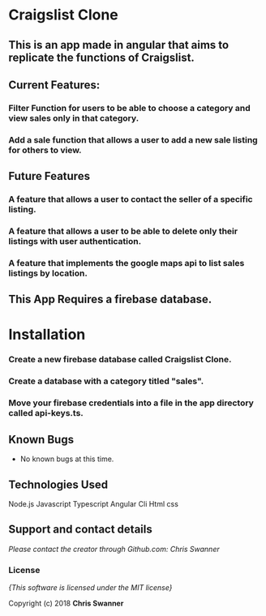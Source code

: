 # Craigslist Clone

## This is an app made in angular that aims to replicate the functions of Craigslist.

## Current Features:
### Filter Function for users to be able to choose a category and view sales only in that category.
### Add a sale function that allows a user to add a new sale listing for others to view.


## Future Features
### A feature that allows a user to contact the seller of a specific listing.
### A feature that allows a user to be able to delete only their listings with user authentication.
### A feature that implements the google maps api to list sales listings by location.


## This App Requires a firebase database.

# Installation
### Create a new firebase database called Craigslist Clone.
### Create a database with a category titled "sales".
### Move your firebase credentials into a file in the app directory called api-keys.ts.

## Known Bugs
* No known bugs at this time.

## Technologies Used
Node.js
Javascript
Typescript
Angular Cli
Html
css

## Support and contact details

_Please contact  the creator through Github.com: Chris Swanner_

### License

*{This software is licensed under the MIT license}*

Copyright (c) 2018 **Chris Swanner**
